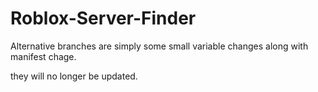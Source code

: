 # Roblox-Server-Finder
Alternative branches are simply some small variable changes along with manifest chage.

they will no longer be updated.
